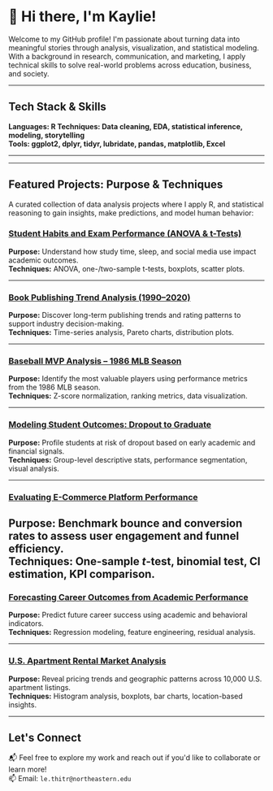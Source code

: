 # 👋 Hi there, I'm Kaylie!

Welcome to my GitHub profile! I'm passionate about turning data into meaningful stories through analysis, visualization, and statistical modeling.  
With a background in research, communication, and marketing, I apply technical skills to solve real-world problems across education, business, and society.

---

## Tech Stack & Skills

****Languages:** R
**Techniques:** Data cleaning, EDA, statistical inference, modeling, storytelling  
**Tools:** ggplot2, dplyr, tidyr, lubridate, pandas, matplotlib, Excel**

---
---

## Featured Projects: Purpose & Techniques

A curated collection of data analysis projects where I apply R, and statistical reasoning to gain insights, make predictions, and model human behavior:


### [Student Habits and Exam Performance (ANOVA & t-Tests)](https://github.com/tramylttm2210/ANOVA-t-Tests-Visual-Analytics-of-Student-Habits-on-Exam-Performance)  
**Purpose:** Understand how study time, sleep, and social media use impact academic outcomes.  
**Techniques:** ANOVA, one-/two-sample t-tests, boxplots, scatter plots.

---

### [Book Publishing Trend Analysis (1990–2020)](https://github.com/tramylttm2210/Book-Publishing-Trend-Analysis-1990-2020-)  
**Purpose:** Discover long-term publishing trends and rating patterns to support industry decision-making.  
**Techniques:** Time-series analysis, Pareto charts, distribution plots.

---

### [Baseball MVP Analysis – 1986 MLB Season](https://github.com/tramylttm2210/Baseball-MVP-Analysis-1986-MLB-Season-)  
**Purpose:** Identify the most valuable players using performance metrics from the 1986 MLB season.  
**Techniques:** Z-score normalization, ranking metrics, data visualization.


---

### [Modeling Student Outcomes: Dropout to Graduate](https://github.com/tramylttm2210/Modeling-Student-Outcomes-from-Admission-Data-Dropout-to-Graduate)  
**Purpose:** Profile students at risk of dropout based on early academic and financial signals.  
**Techniques:** Group-level descriptive stats, performance segmentation, visual analysis.

---

### [Evaluating E-Commerce Platform Performance](https://github.com/tramylttm2210/Evaluating-E-Commerce-Platform-Performance-A-Statistical-Analysis-of-Bounce-and-Conversion-Rates-)  
**Purpose:** Benchmark bounce and conversion rates to assess user engagement and funnel efficiency.  
**Techniques:** One-sample *t*-test, binomial test, CI estimation, KPI comparison.
---

### [Forecasting Career Outcomes from Academic Performance](https://github.com/tramylttm2210/Forecasting-Career-Outcomes-from-Academic-Performance)  
**Purpose:** Predict future career success using academic and behavioral indicators.  
**Techniques:** Regression modeling, feature engineering, residual analysis.

---

### [U.S. Apartment Rental Market Analysis](https://github.com/tramylttm2210/U.S.-Apartment-Rental-Market-Analysis-)  
**Purpose:** Reveal pricing trends and geographic patterns across 10,000 U.S. apartment listings.  
**Techniques:** Histogram analysis, boxplots, bar charts, location-based insights.


---

## Let's Connect

📬 Feel free to explore my work and reach out if you'd like to collaborate or learn more!  
📫 Email: `le.thitr@northeastern.edu`  
